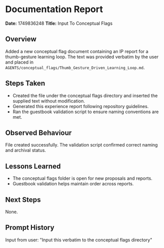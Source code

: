 # Documentation Report

**Date:** 1749836248
**Title:** Input To Conceptual Flags

## Overview
Added a new conceptual flag document containing an IP report for a thumb-gesture learning loop. The text was provided verbatim by the user and placed in `AGENTS/conceptual_flags/Thumb_Gesture_Driven_Learning_Loop.md`.

## Steps Taken
- Created the file under the conceptual flags directory and inserted the supplied text without modification.
- Generated this experience report following repository guidelines.
- Ran the guestbook validation script to ensure naming conventions are met.

## Observed Behaviour
File created successfully. The validation script confirmed correct naming and archival status.

## Lessons Learned
- The conceptual flags folder is open for new proposals and reports.
- Guestbook validation helps maintain order across reports.

## Next Steps
None.

## Prompt History
Input from user:
"Input this verbatim to the conceptual flags directory"

